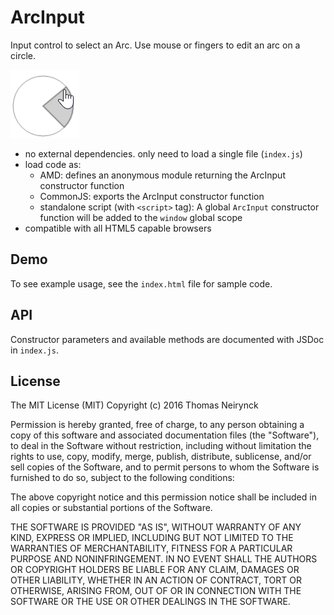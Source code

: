 # ArcInput

Input control to select an Arc. Use mouse or fingers to edit an arc on a circle.

![](screenshot.png)


- no external dependencies. only need to load a single file (`index.js`)
- load code as:
    - AMD: defines an anonymous module returning the ArcInput constructor function
    - CommonJS: exports the ArcInput constructor function
    - standalone script (with `<script>` tag): A global `ArcInput` constructor function will be added to the `window` global scope
- compatible with all HTML5 capable browsers

## Demo

To see example usage, see the `index.html` file for sample code.

## API

Constructor parameters and available methods are documented with JSDoc in `index.js`.

## License

The MIT License (MIT)
Copyright (c) 2016 Thomas Neirynck

Permission is hereby granted, free of charge, to any person obtaining a copy of this software and associated documentation files (the "Software"), to deal in the Software without restriction, including without limitation the rights to use, copy, modify, merge, publish, distribute, sublicense, and/or sell copies of the Software, and to permit persons to whom the Software is furnished to do so, subject to the following conditions:

The above copyright notice and this permission notice shall be included in all copies or substantial portions of the Software.

THE SOFTWARE IS PROVIDED "AS IS", WITHOUT WARRANTY OF ANY KIND, EXPRESS OR IMPLIED, INCLUDING BUT NOT LIMITED TO THE WARRANTIES OF MERCHANTABILITY, FITNESS FOR A PARTICULAR PURPOSE AND NONINFRINGEMENT. IN NO EVENT SHALL THE AUTHORS OR COPYRIGHT HOLDERS BE LIABLE FOR ANY CLAIM, DAMAGES OR OTHER LIABILITY, WHETHER IN AN ACTION OF CONTRACT, TORT OR OTHERWISE, ARISING FROM, OUT OF OR IN CONNECTION WITH THE SOFTWARE OR THE USE OR OTHER DEALINGS IN THE SOFTWARE.